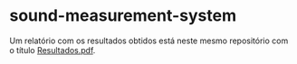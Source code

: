 # sound-measurement-system

Um relatório com os resultados obtidos está neste mesmo repositório com o título [Resultados.pdf](Resultados.pdf).